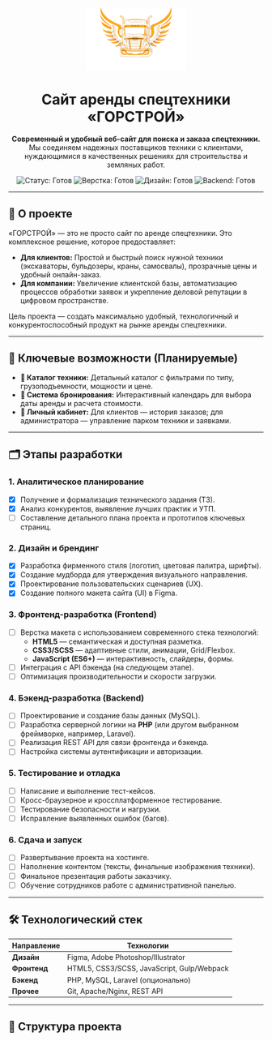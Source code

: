 <!-- Логотип и заголовок выровнены по центру для акцента -->
<p align="center">
  <img src="logotip.png" alt="ГОРСТРОЙ Логотип" width="200">
</p>

<h1 align="center">Сайт аренды спецтехники «ГОРСТРОЙ»</h1>

<p align="center">
  <strong>Современный и удобный веб-сайт для поиска и заказа спецтехники.</strong>
  <br>
  Мы соединяем надежных поставщиков техники с клиентами, нуждающимися в качественных решениях для строительства и земляных работ.
</p>

<p align="center">
  <!-- Красивые бейджи для статусов -->
  <img src="https://img.shields.io/badge/Дизайн-Готов-brightgreen" alt="Статус: Готов">
  <img src="https://img.shields.io/badge/Дизайн-Готов-brightgreen" alt="Верстка: Готов">
  <img src="https://img.shields.io/badge/Дизайн-Готов-brightgreen" alt="Дизайн: Готов">
  <img src="https://img.shields.io/badge/Дизайн-Готов-brightgreen" alt="Backend: Готов">
</p>

---

## 🚀 О проекте

«ГОРСТРОЙ» — это не просто сайт по аренде спецтехники. Это комплексное решение, которое предоставляет:
*   **Для клиентов:** Простой и быстрый поиск нужной техники (экскаваторы, бульдозеры, краны, самосвалы), прозрачные цены и удобный онлайн-заказ.
*   **Для компании:** Увеличение клиентской базы, автоматизацию процессов обработки заявок и укрепление деловой репутации в цифровом пространстве.

Цель проекта — создать максимально удобный, технологичный и конкурентоспособный продукт на рынке аренды спецтехники.

---

## 🎯 Ключевые возможности (Планируемые)

*   **📂 Каталог техники:** Детальный каталог с фильтрами по типу, грузоподъемности, мощности и цене.
*   **📅 Система бронирования:** Интерактивный календарь для выбора даты аренды и расчета стоимости.
*   **👤 Личный кабинет:** Для клиентов — история заказов; для администратора — управление парком техники и заявками.

---

## 🗂️ Этапы разработки

### 1. Аналитическое планирование
*   [x] Получение и формализация технического задания (ТЗ).
*   [x] Анализ конкурентов, выявление лучших практик и УТП.
*   [ ] Составление детального плана проекта и прототипов ключевых страниц.

### 2. Дизайн и брендинг
*   [x] Разработка фирменного стиля (логотип, цветовая палитра, шрифты).
*   [x] Создание мудборда для утверждения визуального направления.
*   [x] Проектирование пользовательских сценариев (UX).
*   [x] Создание полного макета сайта (UI) в Figma.

### 3. Фронтенд-разработка (Frontend)
*   [ ] Верстка макета с использованием современного стека технологий:
    *   **HTML5** — семантическая и доступная разметка.
    *   **CSS3/SCSS** — адаптивные стили, анимации, Grid/Flexbox.
    *   **JavaScript (ES6+)** — интерактивность, слайдеры, формы.
*   [ ] Интеграция с API бэкенда (на следующем этапе).
*   [ ] Оптимизация производительности и скорости загрузки.

### 4. Бэкенд-разработка (Backend)
*   [ ] Проектирование и создание базы данных (MySQL).
*   [ ] Разработка серверной логики на **PHP** (или другом выбранном фреймворке, например, Laravel).
*   [ ] Реализация REST API для связи фронтенда и бэкенда.
*   [ ] Настройка системы аутентификации и авторизации.

### 5. Тестирование и отладка
*   [ ] Написание и выполнение тест-кейсов.
*   [ ] Кросс-браузерное и кроссплатформенное тестирование.
*   [ ] Тестирование безопасности и нагрузки.
*   [ ] Исправление выявленных ошибок (багов).

### 6. Сдача и запуск
*   [ ] Развертывание проекта на хостинге.
*   [ ] Наполнение контентом (тексты, финальные изображения техники).
*   [ ] Финальное презентация работы заказчику.
*   [ ] Обучение сотрудников работе с административной панелью.

---

## 🛠️ Технологический стек

| Направление | Технологии |
|-------------|------------|
| **Дизайн** | Figma, Adobe Photoshop/Illustrator |
| **Фронтенд** | HTML5, CSS3/SCSS, JavaScript, Gulp/Webpack |
| **Бэкенд** | PHP, MySQL, Laravel (опционально) |
| **Прочее** | Git, Apache/Nginx, REST API |

---

## 📁 Структура проекта





